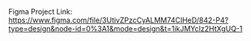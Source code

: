 Figma Project Link:
https://www.figma.com/file/3UtivZPzcCyALMM74CIHeD/842-P4?type=design&node-id=0%3A1&mode=design&t=1ikJMYcIz2HtXgUQ-1
